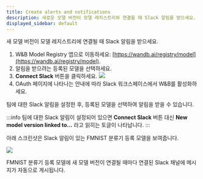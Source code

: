 ```yaml
---
title: Create alerts and notifications
description: 새로운 모델 버전이 모델 레지스트리와 연결될 때 Slack 알림을 받으세요.
displayed_sidebar: default
---
```


새 모델 버전이 모델 레지스트리에 연결될 때 Slack 알림을 받으세요.

1. W&B Model Registry 앱으로 이동하세요: [https://wandb.ai/registry/model](https://wandb.ai/registry/model).
2. 알림을 받으려는 등록된 모델을 선택하세요.
3. **Connect Slack** 버튼을 클릭하세요.
   ![](/images/models/connect_to_slack.png)
4. OAuth 페이지에 나타나는 안내에 따라 Slack 워크스페이스에서 W&B를 활성화하세요.

팀에 대한 Slack 알림을 설정한 후, 등록된 모델을 선택하여 알림을 받을 수 있습니다.

:::info
팀에 대한 Slack 알림이 설정되어 있으면 **Connect Slack** 버튼 대신 **New model version linked to...** 라고 읽히는 토글이 나타납니다.
:::

아래 스크린샷은 Slack 알림이 있는 FMNIST 분류기 등록 모델을 보여줍니다.

![](/images/models/conect_to_slack_fmnist.png)

FMNIST 분류기 등록 모델에 새 모델 버전이 연결될 때마다 연결된 Slack 채널에 메시지가 자동으로 게시됩니다.